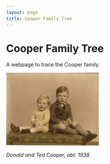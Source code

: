 ```yaml
---
layout: page
title: Cooper Family Tree
---
```

# Cooper Family Tree

A webpage to trace the Cooper family.

<img src="/assets/Cooper-JohnEdward-DonaldElgin-abt1938.jpg" alt="Donald and Ted Cooper, about 1938" width="50%">

*Donald and Ted Cooper, abt. 1938*
